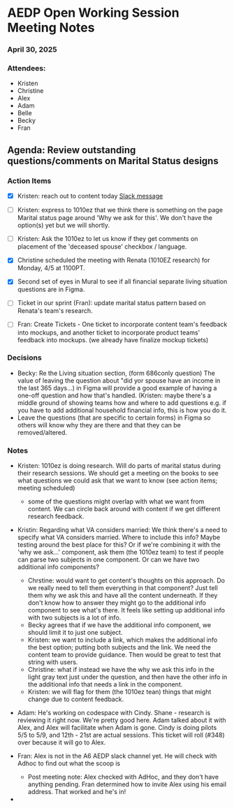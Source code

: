 # AEDP Open Working Session Meeting Notes 
### April 30, 2025

### Attendees:
- Kristen
- Christine
- Alex
- Adam
- Belle
- Becky
- Fran

## Agenda: Review outstanding questions/comments on Marital Status designs


### Action Items
- [X] Kristen: reach out to content today [Slack message](https://dsva.slack.com/archives/C01K37HRUAH/p1746044072123249)
- [ ] Kristen: express to 1010ez that we think there is something on the page Marital status page around 'Why we ask for this'. We don't have the option(s) yet but we will shortly.
- [ ] Kristen: Ask the 1010ez to let us know if they get comments on placement of the 'deceased spouse' checkbox / language.
- [X] Christine scheduled the meeting with Renata (1010EZ research) for Monday, 4/5 at 1100PT.
- [X] Second set of eyes in Mural to see if all financial separate living situation questions are in Figma.
- [ ] Ticket in our sprint (Fran): update marital status pattern based on Renata's team's research.
- [ ] Fran: Create Tickets -  One ticket to incorporate content team's feedback into mockups,  and another ticket to incorporate product teams' feedback into mockups. (we already have finalize mockup tickets)


### Decisions
- Becky: Re the Living situation section, (form 686conly question) The value of leaving the question about "did yor spouse have an income in the last 365 days...) in Figma will provide a good example of having a one-off question and how that's handled. (Kristen: maybe there's a middle ground of showing teams how and where to add questions e.g. if you have to add additional household financial info, this is how you do it.
- Leave the questions (that are specific to certain forms) in Figma so others will know why they are there and that they can be removed/altered.

### Notes
- Kristen: 1010ez is doing research. Will do parts of marital status during their research sessions. We should get a meeting on the books to see what questions we could ask that we want to know (see action items; meeting scheduled)
  - some of the questions might overlap with what we want from content. We can circle back around with content if we get different research feedback.
- Kristin: Regarding what VA considers married: We think there's a need to specify what VA considers married. Where to include this info? Maybe testing around the best place for this? Or if we're combining it with the 'why we ask...' component, ask them (the 1010ez team) to test if people can parse two subjects in one component. Or can we have two additional info components?
  - Chrstine: would want to get content's thoughts on this approach. Do we really need to tell them everything in that component? Just tell them why we ask this and have all the content underneath. If they don't know how to answer they might go to the additional info component to see what's there. It feels like setting up additional info with two subjects is a lot of info.
  - Becky agrees that if we have the additional info component, we should limit it to just one subject.
  - Kristen: we want to include a link, which makes the additional info the best option; putting both subjects and the link. We need the content team to provide guidance. Then would be great to test that string with users.
  - Christine: what if instead we have the why we ask this info in the light gray text just under the question, and then have the other info in the additional info that needs a link in the component.
  - Kristen: we will flag for them (the 1010ez tean) things that might change due to content feedback.




- Adam: He's working on codespace with Cindy. Shane - research is reviewing it right now. We're pretty good here. Adam talked about it with Alex, and Alex will facilitate when Adam is gone. Cindy is doing pilots 5/5 to 5/9, and  12th - 21st are actual sessions.  This ticket will roll (#348) over because it will go to Alex.
- Fran: Alex is not in the A6 AEDP slack channel yet. He will check with Adhoc to find out what the scoop is
  - Post meeting note: Alex checked with AdHoc, and they don't have anything pending. Fran determined how to invite Alex using his email address. That worked and he's in!
- 

